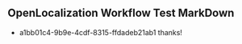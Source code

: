 ## OpenLocalization Workflow Test MarkDown
* a1bb01c4-9b9e-4cdf-8315-ffdadeb21ab1 
thanks!<!--HONumber=Mar16_HO4-->

